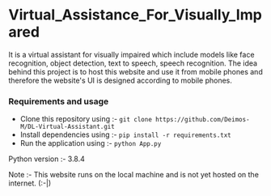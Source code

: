 # Virtual_Assistance_For_Visually_Impared

It is a virtual assistant for visually impaired which include models like face recognition, object detection, text to speech, speech recognition. The idea behind this project is to host this website and use it from mobile phones and therefore the website's UI is designed according to mobile phones.

### Requirements and usage 
* Clone this repository using :- `git clone https://github.com/Deimos-M/DL-Virtual-Assistant.git`
* Install dependencies using :- `pip install -r requirements.txt`
* Run the application using :- `python App.py`

Python version :- 3.8.4

Note :- This website runs on the local machine and is not yet hosted on the internet. (:-|)
